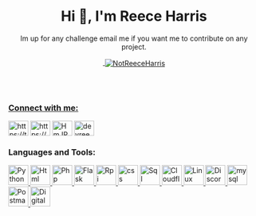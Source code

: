 <h1 align="center">Hi 👋, I'm Reece Harris</h1>
<p align=center>
  Im up for any challenge email me if you want me to contribute on any project.
  <a href="https://devreece.tech"><p align="center">&nbsp;<img align="center" src="https://github-readme-stats.vercel.app/api?username=NotReeceHarris&show_icons=true&locale=en" alt="NotReeceHarris" /></p> <br><br>
</p> 
  
<h3 align="left">Connect with me:</h3>
<p align="left">
<a href="https://twitter.com/ZenoEchozZ" target="blank"><img align="center" src="https://cdn.jsdelivr.net/npm/simple-icons@3.0.1/icons/twitter.svg" alt="https://twitter.com/ZenoEchozZ" height="30" width="40" /></a>
<a href="https://www.linkedin.com/in/reece-harris-3215b91bb/" target="blank"><img align="center" src="https://cdn.jsdelivr.net/npm/simple-icons@3.0.1/icons/linkedin.svg" alt="https://www.linkedin.com/in/reece-harris-3215b91bb/" height="30" width="40" /></a>
<a href="https://discord.com/invite/HmJPP3AnG9" target="blank"><img align="center" src="https://cdn.jsdelivr.net/npm/simple-icons@3.0.1/icons/discord.svg" alt="HmJPP3AnG9" height="30" width="40" /></a>
 <a href="https://devreece.tech/" target="blank"><img align="center" src="https://cdn.jsdelivr.net/npm/simple-icons@3.0.1/icons/circle.svg" alt="devreece.tech" height="30" width="40" /></a>
</p>

<h3 align="left">Languages and Tools:</h3>


<p align="left"> 
<a href="https://www.python.org/" target="_blank"> <img src="https://cdn.jsdelivr.net/npm/simple-icons@3.0.1/icons/python.svg" alt="Python" width="40" height="40"/> </a> 
<a href="https://www.w3schools.com/html/default.asp" target="_blank"> <img src="https://cdn.jsdelivr.net/npm/simple-icons@3.0.1/icons/html5.svg" alt="Html" width="40" height="40"/> </a> 
<a href="https://www.php.net/" target="_blank"> <img src="https://cdn.jsdelivr.net/npm/simple-icons@3.0.1/icons/php.svg" alt="Php" width="40" height="40"/> </a> 
<a href="https://flask.palletsprojects.com/en/1.1.x/" target="_blank"> <img src="https://cdn.jsdelivr.net/npm/simple-icons@3.0.1/icons/flask.svg" alt="Flask" width="40" height="40"/> </a> 
<a href="https://www.raspberrypi.org/" target="_blank"> <img src="https://cdn.jsdelivr.net/npm/simple-icons@3.0.1/icons/raspberrypi.svg" alt="Rpi" width="40" height="40"/> </a> 
<a href="https://www.w3schools.com/css/default.asp" target="_blank"> <img src="https://cdn.jsdelivr.net/npm/simple-icons@3.0.1/icons/css3.svg" alt="css" width="40" height="40"/> </a> 
<a href="https://www.w3schools.com/sql/default.asp" target="_blank"> <img src="https://cdn.jsdelivr.net/npm/simple-icons@3.0.1/icons/sqlite.svg" alt="Sql" width="40" height="40"/> </a> 
<a href="https://www.cloudflare.com/en-gb/" target="_blank"> <img src="https://cdn.jsdelivr.net/npm/simple-icons@3.0.1/icons/cloudflare.svg" alt="Cloudflare" width="40" height="40"/> </a> 
<a href="https://www.linux.org/" target="_blank"> <img src="https://cdn.jsdelivr.net/npm/simple-icons@3.0.1/icons/linux.svg" alt="Linux" width="40" height="40"/> </a> 
<a href="https://discord.com/" target="_blank"> <img src="https://cdn.jsdelivr.net/npm/simple-icons@3.0.1/icons/discord.svg" alt="Discord" width="40" height="40"/> </a> 
<a href="https://www.mysql.com/" target="_blank"> <img src="https://cdn.jsdelivr.net/npm/simple-icons@3.0.1/icons/mysql.svg" alt="mysql" width="40" height="40"/> </a> 
<a href="https://www.postman.com/" target="_blank"> <img src="https://cdn.jsdelivr.net/npm/simple-icons@3.0.1/icons/postman.svg" alt="Postman" width="40" height="40"/> </a> 
<a href="https://www.digitalocean.com/" target="_blank"> <img src="https://cdn.jsdelivr.net/npm/simple-icons@3.0.1/icons/digitalocean.svg" alt="Digital Ocean" width="40" height="40"/> </a></p>



